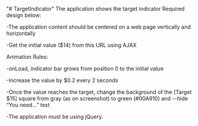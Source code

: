"# TargetIndicator" 
The application shows the target indicator
Required design below:

-The application content should be centered on a web page vertically and horizontally

-Get the initial value ($14) from this URL using AJAX

Animation Rules: 

-onLoad, indicator bar grows from position 0 to the initial value

-Increase the value by $0.2 every 2 seconds

-Once the value reaches the target, change the background of the [Target $15] square from gray (as on screenshot) to green (#00A910) and --hide “You need...” text

-The application must be using jQuery.
